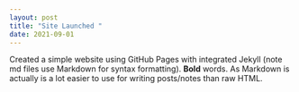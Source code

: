 ```yaml
--- 
layout: post 
title: "Site Launched " 
date: 2021-09-01 
--- 
```

 
Created a simple website using GitHub Pages with integrated Jekyll (note md files use Markdown for syntax formatting).  **Bold** words.  As Markdown is actually is a lot easier to use for writing posts/notes than raw HTML. 
